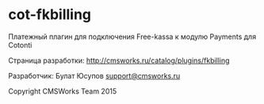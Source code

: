 # cot-fkbilling
Платежный плагин для подключения Free-kassa к модулю Payments для Cotonti

Страница разработки: http://cmsworks.ru/catalog/plugins/fkbilling

Разработчик: Булат Юсупов support@cmsworks.ru

Copyright CMSWorks Team 2015